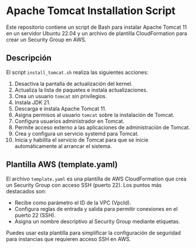 # Apache Tomcat Installation Script

Este repositorio contiene un script de Bash para instalar Apache Tomcat 11 en un servidor Ubuntu 22.04 y un archivo de plantilla CloudFormation para crear un Security Group en AWS.

## Descripción

El script `install_tomcat.sh` realiza las siguientes acciones:
1. Desactiva la pantalla de actualización del kernel.
2. Actualiza la lista de paquetes e instala actualizaciones.
3. Crea un usuario `tomcat` sin privilegios.
4. Instala JDK 21.
5. Descarga e instala Apache Tomcat 11.
6. Asigna permisos al usuario `tomcat` sobre la instalación de Tomcat.
7. Configura usuarios administrador en Tomcat.
8. Permite acceso externo a las aplicaciones de administración de Tomcat.
9. Crea y configura un servicio systemd para Tomcat.
10. Inicia y habilita el servicio de Tomcat para que se inicie automáticamente al arrancar el sistema.

## Plantilla AWS (template.yaml)

El archivo `template.yaml` es una plantilla de AWS CloudFormation que crea un Security Group con acceso SSH (puerto 22). Los puntos más destacados son:
- Recibe como parámetro el ID de la VPC (VpcId).
- Configura reglas de entrada y salida para permitir conexiones en el puerto 22 (SSH).
- Asigna un nombre descriptivo al Security Group mediante etiquetas.

Puedes usar esta plantilla para simplificar la configuración de seguridad para instancias que requieren acceso SSH en AWS.
